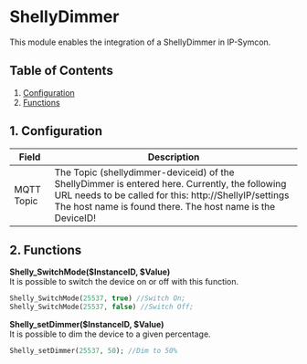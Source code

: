 # ShellyDimmer
   This module enables the integration of a ShellyDimmer in IP-Symcon.
     
   ## Table of Contents
   1. [Configuration](#1-configuration)
   2. [Functions](#2-functions)
   
   ## 1. Configuration
   
   Field        | Description
   ------------ | -------------
   MQTT Topic   | The Topic (shellydimmer-deviceid) of the ShellyDimmer is entered here. Currently, the following URL needs to be called for this: http://ShellyIP/settings The host name is found there. The host name is the DeviceID!
   
   ## 2. Functions
   
   **Shelly_SwitchMode($InstanceID, $Value)**\
   It is possible to switch the device on or off with this function.
   ```php
   Shelly_SwitchMode(25537, true) //Switch On;
   Shelly_SwitchMode(25537, false) //Switch Off;
   ```

   **Shelly_setDimmer($InstanceID, $Value)**\
   It is possible to dim the device to a given percentage.
   ```php
   Shelly_setDimmer(25537, 50); //Dim to 50%